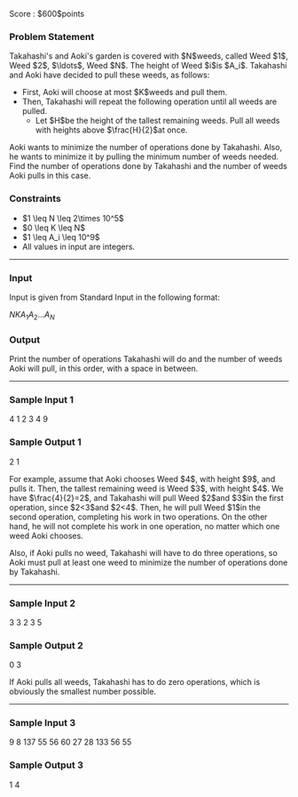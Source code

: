 
<div>

<span>

<span>

<p>
Score : $600$points
</p>

<div>

<section>

### **Problem Statement**

<p>
Takahashi's and Aoki's garden is covered with $N$weeds, called Weed $1$, Weed $2$, $\ldots$, Weed $N$. The height of Weed $i$is $A_i$.
Takahashi and Aoki have decided to pull these weeds, as follows:
</p>

<ul>

<li>
First, Aoki will choose at most $K$weeds and pull them.
</li>

<li>
Then, Takahashi will repeat the following operation until all weeds are pulled.
<ul>

<li>
Let $H$be the height of the tallest remaining weeds. Pull all weeds with heights above $\frac{H}{2}$at once.
</li>

</ul>

</li>

</ul>

<p>
Aoki wants to minimize the number of operations done by Takahashi. Also, he wants to minimize it by pulling the minimum number of weeds needed.
Find the number of operations done by Takahashi and the number of weeds Aoki pulls in this case.
</p>

</section>

</div>

<div>

<section>

### **Constraints**

<ul>

<li>
$1 \leq N \leq 2\times 10^5$
</li>

<li>
$0 \leq K \leq N$
</li>

<li>
$1 \leq A_i \leq 10^9$
</li>

<li>
All values in input are integers.
</li>

</ul>

</section>

</div>

---

<div>

<div>

<section>

### **Input**

<p>
Input is given from Standard Input in the following format:
</p>

<div>

$N$$K$$A_1$$A_2$$\ldots$$A_N$
</div>

</section>

</div>

<div>

<section>

### **Output**

<p>
Print the number of operations Takahashi will do and the number of weeds Aoki will pull, in this order, with a space in between.
</p>

</section>

</div>

</div>

---

<div>

<section>

### **Sample Input 1**

<div>

4 1
2 3 4 9

</div>

</section>

</div>

<div>

<section>

### **Sample Output 1**

<div>

2 1

</div>

<p>
For example, assume that Aoki chooses Weed $4$, with height $9$, and pulls it. Then, the tallest remaining weed is Weed $3$, with height $4$.
We have $\frac{4}{2}=2$, and Takahashi will pull Weed $2$and $3$in the first operation, since $2<3$and $2<4$. Then, he will pull Weed $1$in the second operation, completing his work in two operations.
On the other hand, he will not complete his work in one operation, no matter which one weed Aoki chooses.
</p>

<p>
Also, if Aoki pulls no weed, Takahashi will have to do three operations, so Aoki must pull at least one weed to minimize the number of operations done by Takahashi.
</p>

</section>

</div>

---

<div>

<section>

### **Sample Input 2**

<div>

3 3
2 3 5

</div>

</section>

</div>

<div>

<section>

### **Sample Output 2**

<div>

0 3

</div>

<p>
If Aoki pulls all weeds, Takahashi has to do zero operations, which is obviously the smallest number possible.
</p>

</section>

</div>

---

<div>

<section>

### **Sample Input 3**

<div>

9 8
137 55 56 60 27 28 133 56 55

</div>

</section>

</div>

<div>

<section>

### **Sample Output 3**

<div>

1 4

</div>

</section>

</div>

</span>

</span>

</div>
